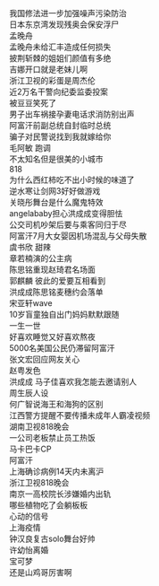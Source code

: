 我国修法进一步加强噪声污染防治  
日本东京湾发现残奥会保安浮尸  
孟晚舟  
孟晚舟未给汇丰造成任何损失  
披荆斩棘的姐姐们颜值有多绝  
吉娜开口就是老妹儿啊  
浙江卫视的彩蛋是周杰伦  
近2万名干警向纪委监委投案  
被豆豆笑死了  
男子出车祸接孕妻电话求消防别出声  
阿富汗前副总统自封临时总统  
骗子对民警说找到我就嫁给你  
毛阿敏 跑调  
不太知名但是很美的小城市  
818  
为什么西红柿吃不出小时候的味道了  
逆水寒让剑网3好好做游戏  
关晓彤舞台是什么魔鬼特效  
angelababy担心洪成成变得胆怯  
公交司机吵架后要与乘客同归于尽  
阿富汗7月大女婴因机场混乱与父母失散  
虞书欣 甜辣  
章若楠演的公主病  
陈思铭重现赵琦君名场面  
郭麒麟 彼此的爱要互相看到  
洪成成陈思铭麦穗约会落单  
宋亚轩wave  
10岁盲童独自出门妈妈默默跟随  
一生一世  
好喜欢睡觉又好喜欢熬夜  
5000名美国公民仍滞留阿富汗  
张文宏回应网友关心  
赵粤发色  
洪成成 马子佳喜欢我怎能去邀请别人  
周生辰人设  
何广智说海王和海狗的区别  
江西警方提醒不要传播未成年人霸凌视频  
湖南卫视818晚会  
一公司老板禁止员工热饭  
马卡巴卡CP  
阿富汗  
上海确诊病例14天内未离沪  
浙江卫视818晚会  
南京一高校院长涉嫌婚内出轨  
哪些植物吃了会躺板板  
心动的信号  
上海疫情  
钟汉良复古solo舞台好帅  
许幼怡离婚  
宝可梦  
还是山鸡哥厉害啊  
